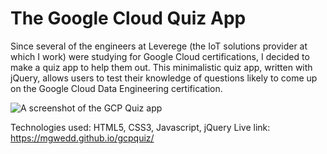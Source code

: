 # The Google Cloud Quiz App 

Since several of the engineers at Leverege (the IoT solutions provider at which I work) were studying for Google Cloud certifications, I decided to make a quiz app to help them out. 
This minimalistic quiz app, written with jQuery, allows users to test their knowledge of questions likely to come up on the Google Cloud Data Engineering certification.

![A screenshot of the GCP Quiz app](https://drive.google.com/open?id=1kmhqmGyCRZ4dfwL1AReGSuFGOuNaP59F "The Google Cloud Quiz App")

Technologies used: HTML5, CSS3, Javascript, jQuery
Live link: https://mgwedd.github.io/gcpquiz/
